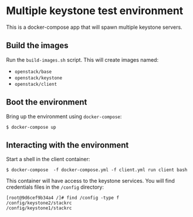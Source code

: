 # Multiple keystone test environment

This is a docker-compose app that will spawn multiple keystone
servers.

## Build the images

Run the `build-images.sh` script.  This will create images named:

- `openstack/base`
- `openstack/keystone`
- `openstack/client`

## Boot the environment

Bring up the environment using `docker-compose`:

    $ docker-compose up

## Interacting with the environment

Start a shell in the client container:

    $ docker-compose  -f docker-compose.yml -f client.yml run client bash

This container will have access to the keystone services. You will
find credentials files in the `/config` directory:

    [root@9d6cef9b34a4 /]# find /config -type f
    /config/keystone2/stackrc
    /config/keystone1/stackrc
